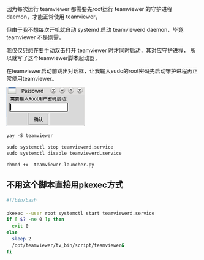 因为每次运行 teamviewer 都需要先root运行 teamviewer 的守护进程 daemon，才能正常使用 teamviewer，

但由于我不想每次开机就自动 systemd 启动 teamviewerd daemon，毕竟 teamviewer 不是刚需，

我仅仅只想在要手动双击打开 teamviewer 时才同时启动，其对应守护进程， 所以就写了这个teamviewer脚本起动器，

在teamviewer启动前跳出对话框，让我输入sudo的root密码先启动守护进程再正常使用teamviewer。

<p><img src="https://github.com/zjsxwc/manjaro-teamviewer-launcher/blob/main/teamviewer-launcher.png?raw=true"></p>

```
yay -S teamviewer
```

```
sudo systemctl stop teamviewerd.service
sudo systemctl disable teamviewerd.service
```

```
chmod +x  teamviewer-launcher.py
```



## 不用这个脚本直接用pkexec方式

```bash
#!/bin/bash

pkexec --user root systemctl start teamviewerd.service
if [ $? -ne 0 ]; then
  exit 0
else
  sleep 2
  /opt/teamviewer/tv_bin/script/teamviewer&
fi
```


